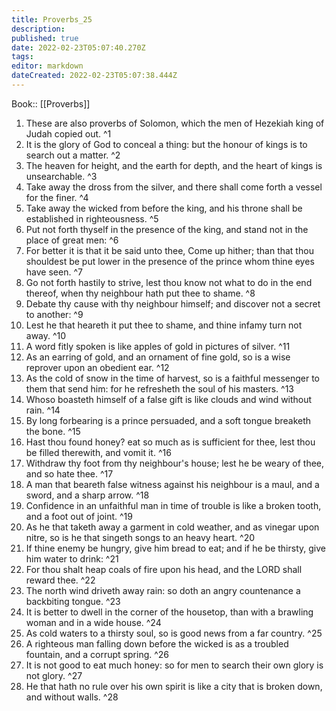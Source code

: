 ```yaml
---
title: Proverbs_25
description: 
published: true
date: 2022-02-23T05:07:40.270Z
tags: 
editor: markdown
dateCreated: 2022-02-23T05:07:38.444Z
---
```


 Book:: [[Proverbs]]
 1. These are also proverbs of Solomon, which the men of Hezekiah king of Judah copied out. ^1
 2. It is the glory of God to conceal a thing: but the honour of kings is to search out a matter. ^2
 3. The heaven for height, and the earth for depth, and the heart of kings is unsearchable. ^3
 4. Take away the dross from the silver, and there shall come forth a vessel for the finer. ^4
 5. Take away the wicked from before the king, and his throne shall be established in righteousness. ^5
 6. Put not forth thyself in the presence of the king, and stand not in the place of great men: ^6
 7. For better it is that it be said unto thee, Come up hither; than that thou shouldest be put lower in the presence of the prince whom thine eyes have seen. ^7
 8. Go not forth hastily to strive, lest thou know not what to do in the end thereof, when thy neighbour hath put thee to shame. ^8
 9. Debate thy cause with thy neighbour himself; and discover not a secret to another: ^9
 10. Lest he that heareth it put thee to shame, and thine infamy turn not away. ^10
 11. A word fitly spoken is like apples of gold in pictures of silver. ^11
 12. As an earring of gold, and an ornament of fine gold, so is a wise reprover upon an obedient ear. ^12
 13. As the cold of snow in the time of harvest, so is a faithful messenger to them that send him: for he refresheth the soul of his masters. ^13
 14. Whoso boasteth himself of a false gift is like clouds and wind without rain. ^14
 15. By long forbearing is a prince persuaded, and a soft tongue breaketh the bone. ^15
 16. Hast thou found honey? eat so much as is sufficient for thee, lest thou be filled therewith, and vomit it. ^16
 17. Withdraw thy foot from thy neighbour's house; lest he be weary of thee, and so hate thee. ^17
 18. A man that beareth false witness against his neighbour is a maul, and a sword, and a sharp arrow. ^18
 19. Confidence in an unfaithful man in time of trouble is like a broken tooth, and a foot out of joint. ^19
 20. As he that taketh away a garment in cold weather, and as vinegar upon nitre, so is he that singeth songs to an heavy heart. ^20
 21. If thine enemy be hungry, give him bread to eat; and if he be thirsty, give him water to drink: ^21
 22. For thou shalt heap coals of fire upon his head, and the LORD shall reward thee. ^22
 23. The north wind driveth away rain: so doth an angry countenance a backbiting tongue. ^23
 24. It is better to dwell in the corner of the housetop, than with a brawling woman and in a wide house. ^24
 25. As cold waters to a thirsty soul, so is good news from a far country. ^25
 26. A righteous man falling down before the wicked is as a troubled fountain, and a corrupt spring. ^26
 27. It is not good to eat much honey: so for men to search their own glory is not glory. ^27
 28. He that hath no rule over his own spirit is like a city that is broken down, and without walls. ^28

